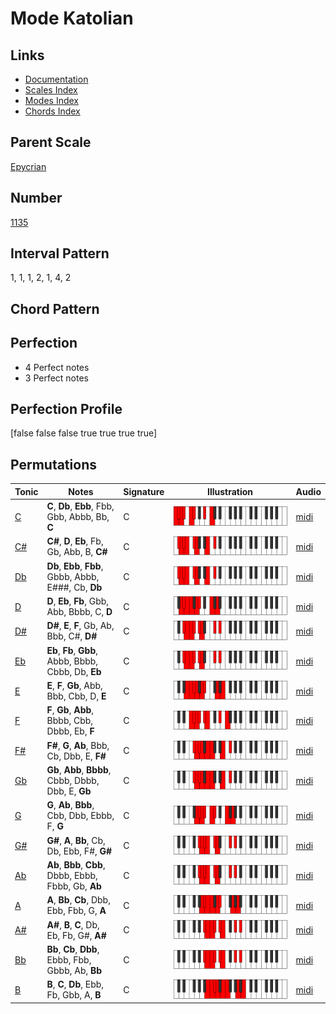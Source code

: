 # Mode Katolian

## Links

- [Documentation](README.md)
- [Scales Index](Scales.md)
- [Modes Index](Modes.md)
- [Chords Index](Chords.md)

## Parent Scale

[Epycrian](ScaleEpycrian.md)

## Number

[1135](https://ianring.com/musictheory/scales/1135)

## Interval Pattern

1, 1, 1, 2, 1, 4, 2

## Chord Pattern



## Perfection

- 4 Perfect notes
- 3 Perfect notes

## Perfection Profile

[false false false true true true true]

## Permutations

| Tonic | Notes | Signature | Illustration | Audio |
|-------|-------|-----------|--------------|-------|
| [C](ModeCNaturalKatolian.md) | **C**, **Db**, **Ebb**, Fbb, Gbb, Abbb, Bb, **C** | C | ![CNaturalKatolian](ModeCNaturalKatolian.png) | [midi](https://github.com/edipermadi/music/blob/main/docs/ModeCNaturalKatolian.mid?raw=true) |
| [C#](ModeCSharpKatolian.md) | **C#**, **D**, **Eb**, Fb, Gb, Abb, B, **C#** | C | ![CSharpKatolian](ModeCSharpKatolian.png) | [midi](https://github.com/edipermadi/music/blob/main/docs/ModeCSharpKatolian.mid?raw=true) |
| [Db](ModeDFlatKatolian.md) | **Db**, **Ebb**, **Fbb**, Gbbb, Abbb, E###, Cb, **Db** | C | ![DFlatKatolian](ModeDFlatKatolian.png) | [midi](https://github.com/edipermadi/music/blob/main/docs/ModeDFlatKatolian.mid?raw=true) |
| [D](ModeDNaturalKatolian.md) | **D**, **Eb**, **Fb**, Gbb, Abb, Bbbb, C, **D** | C | ![DNaturalKatolian](ModeDNaturalKatolian.png) | [midi](https://github.com/edipermadi/music/blob/main/docs/ModeDNaturalKatolian.mid?raw=true) |
| [D#](ModeDSharpKatolian.md) | **D#**, **E**, **F**, Gb, Ab, Bbb, C#, **D#** | C | ![DSharpKatolian](ModeDSharpKatolian.png) | [midi](https://github.com/edipermadi/music/blob/main/docs/ModeDSharpKatolian.mid?raw=true) |
| [Eb](ModeEFlatKatolian.md) | **Eb**, **Fb**, **Gbb**, Abbb, Bbbb, Cbbb, Db, **Eb** | C | ![EFlatKatolian](ModeEFlatKatolian.png) | [midi](https://github.com/edipermadi/music/blob/main/docs/ModeEFlatKatolian.mid?raw=true) |
| [E](ModeENaturalKatolian.md) | **E**, **F**, **Gb**, Abb, Bbb, Cbb, D, **E** | C | ![ENaturalKatolian](ModeENaturalKatolian.png) | [midi](https://github.com/edipermadi/music/blob/main/docs/ModeENaturalKatolian.mid?raw=true) |
| [F](ModeFNaturalKatolian.md) | **F**, **Gb**, **Abb**, Bbbb, Cbb, Dbbb, Eb, **F** | C | ![FNaturalKatolian](ModeFNaturalKatolian.png) | [midi](https://github.com/edipermadi/music/blob/main/docs/ModeFNaturalKatolian.mid?raw=true) |
| [F#](ModeFSharpKatolian.md) | **F#**, **G**, **Ab**, Bbb, Cb, Dbb, E, **F#** | C | ![FSharpKatolian](ModeFSharpKatolian.png) | [midi](https://github.com/edipermadi/music/blob/main/docs/ModeFSharpKatolian.mid?raw=true) |
| [Gb](ModeGFlatKatolian.md) | **Gb**, **Abb**, **Bbbb**, Cbbb, Dbbb, Dbb, E, **Gb** | C | ![GFlatKatolian](ModeGFlatKatolian.png) | [midi](https://github.com/edipermadi/music/blob/main/docs/ModeGFlatKatolian.mid?raw=true) |
| [G](ModeGNaturalKatolian.md) | **G**, **Ab**, **Bbb**, Cbb, Dbb, Ebbb, F, **G** | C | ![GNaturalKatolian](ModeGNaturalKatolian.png) | [midi](https://github.com/edipermadi/music/blob/main/docs/ModeGNaturalKatolian.mid?raw=true) |
| [G#](ModeGSharpKatolian.md) | **G#**, **A**, **Bb**, Cb, Db, Ebb, F#, **G#** | C | ![GSharpKatolian](ModeGSharpKatolian.png) | [midi](https://github.com/edipermadi/music/blob/main/docs/ModeGSharpKatolian.mid?raw=true) |
| [Ab](ModeAFlatKatolian.md) | **Ab**, **Bbb**, **Cbb**, Dbbb, Ebbb, Fbbb, Gb, **Ab** | C | ![AFlatKatolian](ModeAFlatKatolian.png) | [midi](https://github.com/edipermadi/music/blob/main/docs/ModeAFlatKatolian.mid?raw=true) |
| [A](ModeANaturalKatolian.md) | **A**, **Bb**, **Cb**, Dbb, Ebb, Fbb, G, **A** | C | ![ANaturalKatolian](ModeANaturalKatolian.png) | [midi](https://github.com/edipermadi/music/blob/main/docs/ModeANaturalKatolian.mid?raw=true) |
| [A#](ModeASharpKatolian.md) | **A#**, **B**, **C**, Db, Eb, Fb, G#, **A#** | C | ![ASharpKatolian](ModeASharpKatolian.png) | [midi](https://github.com/edipermadi/music/blob/main/docs/ModeASharpKatolian.mid?raw=true) |
| [Bb](ModeBFlatKatolian.md) | **Bb**, **Cb**, **Dbb**, Ebbb, Fbb, Gbbb, Ab, **Bb** | C | ![BFlatKatolian](ModeBFlatKatolian.png) | [midi](https://github.com/edipermadi/music/blob/main/docs/ModeBFlatKatolian.mid?raw=true) |
| [B](ModeBNaturalKatolian.md) | **B**, **C**, **Db**, Ebb, Fb, Gbb, A, **B** | C | ![BNaturalKatolian](ModeBNaturalKatolian.png) | [midi](https://github.com/edipermadi/music/blob/main/docs/ModeBNaturalKatolian.mid?raw=true) |
